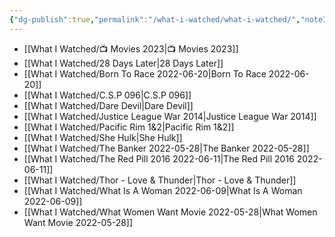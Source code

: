 ```yaml
---
{"dg-publish":true,"permalink":"/what-i-watched/what-i-watched/","noteIcon":"1"}
---
```




- [[What I Watched/📺 Movies 2023\|📺 Movies 2023]]
- [[What I Watched/28 Days Later\|28 Days Later]]
- [[What I Watched/Born To Race 2022-06-20\|Born To Race 2022-06-20]]
- [[What I Watched/C.S.P 096\|C.S.P 096]]
- [[What I Watched/Dare Devil\|Dare Devil]]
- [[What I Watched/Justice League War 2014\|Justice League War 2014]]
- [[What I Watched/Pacific Rim 1&2\|Pacific Rim 1&2]]
- [[What I Watched/She Hulk\|She Hulk]]
- [[What I Watched/The Banker 2022-05-28\|The Banker 2022-05-28]]
- [[What I Watched/The Red Pill 2016 2022-06-11\|The Red Pill 2016 2022-06-11]]
- [[What I Watched/Thor - Love & Thunder\|Thor - Love & Thunder]]
- [[What I Watched/What Is A Woman 2022-06-09\|What Is A Woman 2022-06-09]]
- [[What I Watched/What Women Want Movie  2022-05-28\|What Women Want Movie  2022-05-28]]

